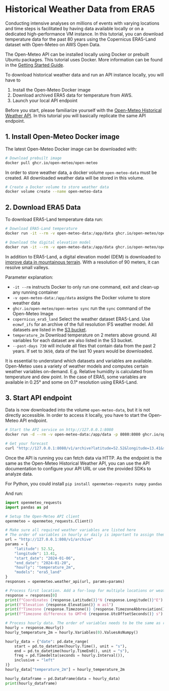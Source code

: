 # Historical Weather Data from ERA5

Conducting intensive analyses on millions of events with varying locations and time steps is facilitated by having data available locally or on a dedicated high-performance VM instance. In this tutorial, you can download temperature data for the past 80 years using the Copernicus ERA5-Land dataset with Open-Meteo on AWS Open Data.

The Open-Meteo API can be installed locally using Docker or prebuilt Ubuntu packages. This tutorial uses Docker. More information can be found in the [Getting Started Guide](https://github.com/open-meteo/open-meteo/blob/main/docs/getting-started.md).

To download historical weather data and run an API instance locally, you will have to
1. Install the Open-Meteo Docker image
2. Download archived ERA5 data for temperature from AWS.
3. Launch your local API endpoint

Before you start, please familiarize yourself with the [Open-Meteo Historical Weather API](https://open-meteo.com/en/docs/historical-weather-api). In this tutorial you will basically replicate the same API endpoint.

## 1. Install Open-Meteo Docker image

The latest Open-Meteo Docker image can be downloaded with:

```bash
# Download prebuilt image
docker pull ghcr.io/open-meteo/open-meteo
```

In order to store weather data, a docker volume `open-meteo-data` must be created. All downloaded weather data will be stored in this volume.

```bash
# Create a Docker volume to store weather data
docker volume create --name open-meteo-data
```


## 2. Download ERA5 Data

To download ERA5-Land temperature data run:

```bash
# Download ERA5-Land temperature
docker run -it --rm -v open-meteo-data:/app/data ghcr.io/open-meteo/open-meteo sync copernicus_era5_land temperature_2m --past-days 730

# Download the digital elevation model
docker run -it --rm -v open-meteo-data:/app/data ghcr.io/open-meteo/open-meteo sync copernicus_dem90 static
```

In addition to ERA5-Land, a digital elevation model (DEM) is downloaded to [improve data in mountainous terrain](https://openmeteo.substack.com/p/improving-weather-forecasts-with). With a resolution of 90 meters, it can resolve small valleys.

Parameter explanation:
- `-it --rm` instructs Docker to only run one command, exit and clean-up any running container
- `-v open-meteo-data:/app/data` assigns the Docker volume to store weather data
- `ghcr.io/open-meteo/open-meteo sync` run the `sync` command of the Open-Meteo Image
- `copernicus_era5_land` Select the weather dataset ERA5-Land. Use `ecmwf_ifs` for an archive of the full resolution IFS weather model. All datasets are listed in the [S3 bucket](https://openmeteo.s3.amazonaws.com/index.html#data/).
- `temperature_2m` Download temperature on 2 meters above ground. All variables for each dataset are also listed in the S3 bucket.
- `--past-days 730` will include all files that contain data from the past 2 years. If set to `3650`, data of the last 10 years would be downloaded.

It is essential to understand which datasets and variables are available. Open-Meteo uses a variety of weather models and computes certain weather variables on-demand. E.g. Relative humidity is calculated from temperature and dew point. In the case of ERA5, some variables are available in 0.25° and some on 0.1° resolution using ERA5-Land.

## 3. Start API endpoint

Data is now downloaded into the volume `open-meteo-data`, but it is not directly accessible. In order to access it locally, you have to start the Open-Meteo API endpoint.

```bash
# Start the API service on http://127.0.0.1:8080
docker run -d --rm -v open-meteo-data:/app/data -p 8080:8080 ghcr.io/open-meteo/open-meteo

# Get your forecast
curl "http://127.0.0.1:8080/v1/archive?latitude=52.52&longitude=13.41&start_date=2024-01-06&end_date=2024-01-20&hourly=temperature_2m&models=era5_land"
```

Once the API is running you can fetch data via HTTP. As the endpoint is the same as the Open-Meteo Historical Weather API, you can use the API documentation to configure your API URL or use the provided SDKs to analyze data.

For Python, you could install `pip install openmeteo-requests numpy pandas`

And run:

```python
import openmeteo_requests
import pandas as pd

# Setup the Open-Meteo API client
openmeteo = openmeteo_requests.Client()

# Make sure all required weather variables are listed here
# The order of variables in hourly or daily is important to assign them correctly below
url = "http://127.0.0.1:808/v1/archive"
params = {
	"latitude": 52.52,
	"longitude": 13.41,
	"start_date": "2024-01-06",
	"end_date": "2024-01-20",
	"hourly": "temperature_2m",
	"models": "era5_land"
}
responses = openmeteo.weather_api(url, params=params)

# Process first location. Add a for-loop for multiple locations or weather models
response = responses[0]
print(f"Coordinates {response.Latitude()}°N {response.Longitude()}°E")
print(f"Elevation {response.Elevation()} m asl")
print(f"Timezone {response.Timezone()} {response.TimezoneAbbreviation()}")
print(f"Timezone difference to GMT+0 {response.UtcOffsetSeconds()} s")

# Process hourly data. The order of variables needs to be the same as requested.
hourly = response.Hourly()
hourly_temperature_2m = hourly.Variables(0).ValuesAsNumpy()

hourly_data = {"date": pd.date_range(
	start = pd.to_datetime(hourly.Time(), unit = "s"),
	end = pd.to_datetime(hourly.TimeEnd(), unit = "s"),
	freq = pd.Timedelta(seconds = hourly.Interval()),
	inclusive = "left"
)}
hourly_data["temperature_2m"] = hourly_temperature_2m

hourly_dataframe = pd.DataFrame(data = hourly_data)
print(hourly_dataframe)
```
